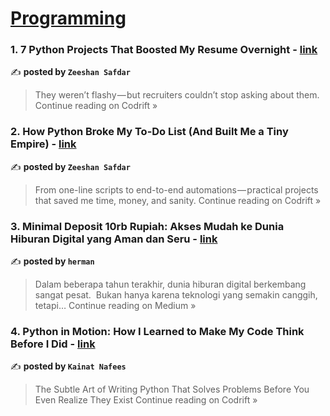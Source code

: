 
<h1><a href=https://medium.com/tag/programming/recommended target="_blank" rel="noopener noreferrer">Programming</a></h1>
<h3>1. 7 Python Projects That Boosted My Resume Overnight - <a href="https://medium.com/codrift/7-python-projects-that-boosted-my-resume-overnight-727788e1fb85?source=rss------programming-5" target="_blank" rel="noopener noreferrer">link</a></h3>

✍️ **posted by `Zeeshan Safdar`**

<blockquote>They weren’t flashy — but recruiters couldn’t stop asking about them.
Continue reading on Codrift »</blockquote>

<h3>2. How Python Broke My To-Do List (And Built Me a Tiny Empire) - <a href="https://medium.com/codrift/how-python-broke-my-to-do-list-and-built-me-a-tiny-empire-8d2d755f5606?source=rss------programming-5" target="_blank" rel="noopener noreferrer">link</a></h3>

✍️ **posted by `Zeeshan Safdar`**

<blockquote>From one-line scripts to end-to-end automations — practical projects that saved me time, money, and sanity.
Continue reading on Codrift »</blockquote>

<h3>3. Minimal Deposit 10rb Rupiah: Akses Mudah ke Dunia Hiburan Digital yang Aman dan Seru - <a href="https://medium.com/@POSJP33TERPERCAYA/minimal-deposit-10rb-rupiah-akses-mudah-ke-dunia-hiburan-digital-yang-aman-dan-seru-09cacf6f3497?source=rss------programming-5" target="_blank" rel="noopener noreferrer">link</a></h3>

✍️ **posted by `herman`**

<blockquote>Dalam beberapa tahun terakhir, dunia hiburan digital berkembang sangat pesat.
 Bukan hanya karena teknologi yang semakin canggih, tetapi…
Continue reading on Medium »</blockquote>

<h3>4. Python in Motion: How I Learned to Make My Code Think Before I Did - <a href="https://medium.com/codrift/python-in-motion-how-i-learned-to-make-my-code-think-before-i-did-7c9b7a587467?source=rss------programming-5" target="_blank" rel="noopener noreferrer">link</a></h3>

✍️ **posted by `Kainat Nafees`**

<blockquote>The Subtle Art of Writing Python That Solves Problems Before You Even Realize They Exist
Continue reading on Codrift »</blockquote>

